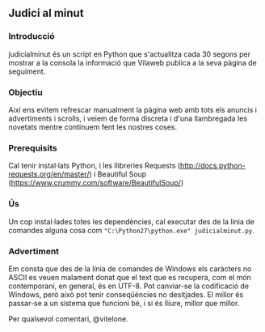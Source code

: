 ## Judici al minut

### Introducció
judicialminut és un script en Python que s'actualitza cada 30 segons per mostrar a la consola la informació que Vilaweb publica a la seva pàgina de seguiment.

### Objectiu 
Així ens evitem refrescar manualment la pàgina web amb tots els anuncis i advertiments i scrolls, i veiem de forma discreta i d'una llambregada les novetats mentre continuem fent les nostres coses.

### Prerequisits
Cal tenir instal·lats Python, i les llibreries Requests (http://docs.python-requests.org/en/master/) i Beautiful Soup (https://www.crummy.com/software/BeautifulSoup/)

### Ús
Un cop instal·lades totes les dependències, cal executar des de la línia de comandes alguna cosa com `"C:\Python27\python.exe" judicialminut.py`.

### Advertiment
Em consta que des de la línia de comandes de Windows els caràcters no ASCII es veuen malament donat que el text que es recupera, com el món contemporani, en general, és en UTF-8. Pot canviar-se la codificació de Windows, però això pot tenir conseqüències no desitjades. El millor és passar-se a un sistema que funcioni bé, i si és lliure, millor que millor.

Per qualsevol comentari, @vitelone.
